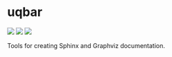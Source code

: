 # uqbar

[![](https://img.shields.io/pypi/pyversions/uqbar)]()
[![](https://img.shields.io/pypi/l/uqbar)]()
[![](https://img.shields.io/github/actions/workflow/status/josiah-wolf-oberholtzer/uqbar/test.yml?branch=main)]()

Tools for creating Sphinx and Graphviz documentation.

